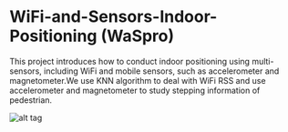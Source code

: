 # WiFi-and-Sensors-Indoor-Positioning (WaSpro)
This project introduces how to conduct indoor positioning using multi-sensors, including WiFi and mobile sensors, such as accelerometer and magnetometer.We use KNN algorithm to deal with WiFi RSS and use accelerometer and magnetometer to study stepping information of pedestrian.

![alt tag](https://github.com/lasclocker/WiFi-and-Sensors-Indoor-Positioning/edit/master//path/to/img.png)

